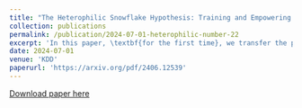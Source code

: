 ```yaml
---
title: "The Heterophilic Snowflake Hypothesis: Training and Empowering GNNs for Heterophilic Graphs."
collection: publications
permalink: /publication/2024-07-01-heterophilic-number-22 
excerpt: 'In this paper, \textbf{for the first time}, we transfer the prevailing concept of ``one node one receptive field" to the heterophilic graph.'
date: 2024-07-01
venue: 'KDD'
paperurl: 'https://arxiv.org/pdf/2406.12539'
---
```


[Download paper here](https://arxiv.org/pdf/2406.12539)
